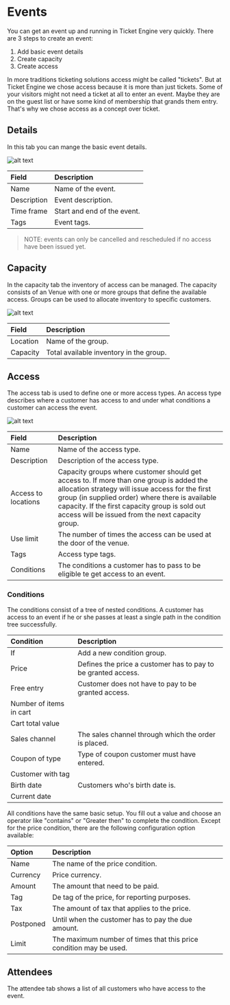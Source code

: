 # Events
You can get an event up and running in Ticket Engine very quickly. There are 3 steps to create an event: 
1. Add basic event details
2. Create capacity
3. Create access

In more traditions ticketing solutions access might be called "tickets". But at Ticket Engine we chose access because it is more than just tickets. Some of your visitors might not need a ticket at all to enter an event. Maybe they are on the guest list or have some kind of membership that grands them entry. That's why we chose access as a concept over ticket.



## Details
In this tab you can mange the basic event details.

![alt text][event_details]

Field | Description
:--- | :---
Name | Name of the event.
Description | Event description.
Time frame | Start and end of the event.
Tags | Event tags.

> NOTE: events can only be cancelled and rescheduled if no access have been issued yet.


## Capacity
In the capacity tab the inventory of access can be managed. The capacity consists of an Venue with one or more groups that define the available access. 
Groups can be used to allocate inventory to specific customers.  

![alt text][capacity_details]

Field | Description
:--- | :---
Location | Name of the group.
Capacity | Total available inventory in the group.


## Access
The access tab is used to define one or more access types. An access type describes where a customer has access to and under what conditions a customer can access the event.  

![alt text][accesss_details]

Field | Description
:--- | :---
Name | Name of the access type.
Description | Description of the access type.
Access to locations | Capacity groups where customer should get access to. If more than one group is added the allocation strategy will issue access for the first group (in supplied order) where there is available capacity. If the first capacity group is sold out access will be issued from the next capacity group.
Use limit | The number of times the access can be used at the door of the venue.
Tags | Access type tags. 
Conditions | The conditions a customer has to pass to be eligible te get access to an event.

### Conditions
The conditions consist of a tree of nested conditions. A customer has access to an event if he or she passes at least a single path in the condition tree successfully. 

Condition | Description
:--- | :---
If | Add a new condition group.
Price | Defines the price a customer has to pay to be granted access.
Free entry | Customer does not have to pay to be granted access. 
Number of items in cart | 
Cart total value | 
Sales channel | The sales channel through which the order is placed.
Coupon of type | Type of coupon customer must have entered.
Customer with tag |  
Birth date | Customers who's birth date is.
Current date | 

All conditions have the same basic setup. You fill out a value and choose an operator like "contains" or "Greater then" to complete the condition. Except for the price condition, there are the following configuration option available:

Option | Description
:--- | :---
Name | The name of the price condition.
Currency | Price currency.
Amount | The amount that need to be paid.
Tag | De tag of the price, for reporting purposes.
Tax | The amount of tax that applies to the price.
Postponed | Until when the customer has to pay the due amount.
Limit | The maximum number of times that this price condition may be used.

## Attendees
The attendee tab shows a list of all customers who have access to the event.


[event_details]: https://raw.githubusercontent.com/ticketengine/docs/master/assets/event-detail-edit.png "Event details"
[capacity_details]: https://raw.githubusercontent.com/ticketengine/docs/master/assets/event-capacity-edit.png "Capacity"
[accesss_details]: https://raw.githubusercontent.com/ticketengine/docs/master/assets/event-access-edit.png "Access type"
